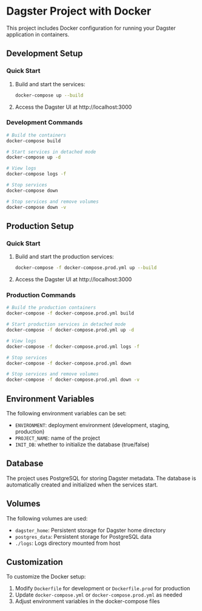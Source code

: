 # Dagster Project with Docker

This project includes Docker configuration for running your Dagster application in containers.

## Development Setup

### Quick Start

1. Build and start the services:
   ```bash
   docker-compose up --build
   ```

2. Access the Dagster UI at http://localhost:3000

### Development Commands

```bash
# Build the containers
docker-compose build

# Start services in detached mode
docker-compose up -d

# View logs
docker-compose logs -f

# Stop services
docker-compose down

# Stop services and remove volumes
docker-compose down -v
```

## Production Setup

### Quick Start

1. Build and start the production services:
   ```bash
   docker-compose -f docker-compose.prod.yml up --build
   ```

2. Access the Dagster UI at http://localhost:3000

### Production Commands

```bash
# Build the production containers
docker-compose -f docker-compose.prod.yml build

# Start production services in detached mode
docker-compose -f docker-compose.prod.yml up -d

# View logs
docker-compose -f docker-compose.prod.yml logs -f

# Stop services
docker-compose -f docker-compose.prod.yml down

# Stop services and remove volumes
docker-compose -f docker-compose.prod.yml down -v
```

## Environment Variables

The following environment variables can be set:

- `ENVIRONMENT`: deployment environment (development, staging, production)
- `PROJECT_NAME`: name of the project
- `INIT_DB`: whether to initialize the database (true/false)

## Database

The project uses PostgreSQL for storing Dagster metadata. The database is automatically created and initialized when the services start.

## Volumes

The following volumes are used:

- `dagster_home`: Persistent storage for Dagster home directory
- `postgres_data`: Persistent storage for PostgreSQL data
- `./logs`: Logs directory mounted from host

## Customization

To customize the Docker setup:

1. Modify `Dockerfile` for development or `Dockerfile.prod` for production
2. Update `docker-compose.yml` or `docker-compose.prod.yml` as needed
3. Adjust environment variables in the docker-compose files